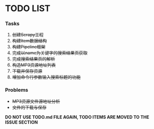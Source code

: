 # TODO LIST

### Tasks
1. ~~创建Scrapy工程~~
1. ~~构建Item数据结构~~
1. ~~构建Pipeline框架~~
1. ~~完成以name为关键字的搜索结果页获取~~
1. ~~完成搜索结果页的解析~~
1. ~~构造MP3资源地址列表~~
1. ~~下载并保存资源~~
1. ~~增加命令行参数输入搜索标题的功能~~

### Problems
* ~~MP3资源文件源地址分析~~
* ~~文件的下载与保存~~

**DO NOT USE TODO.md FILE AGAIN, TODO ITEMS ARE MOVED TO THE ISSUE SECTION**